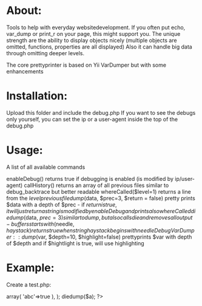 About:
======
Tools to help with everyday websitedevelopment. If you often put echo, var_dump or print_r on your page, this might support you.
The unique strength are the ability to display objects nicely (multiple objects are omitted, functions, properties are all displayed)
Also it can handle big data through omitting deeper levels.

The core prettyprinter is based on Yii VarDumper but with some enhancements

Installation:
=============
Upload this folder and include the debug.php
If you want to see the debugs only yourself, you can set the ip or a user-agent inside the top of the debug.php

Usage:
======
A list of all available commands

enableDebug()
    returns true if debugging is enabled (is modified by ip/user-agent)
callHistory()
    returns an array of all previous files similar to debug_backtrace but better readable
whereCalled($level=1)
    returns a line from the $level previous file
dump($data, $prec=3, $return = false)
    pretty prints $data with a depth of $prec - if $return is true, it will just return a string
    is modified by enableDebug
    and prints also whereCalled
diedump($data, $prec=3)
    similar to dump, but also calls die and removes all output-buffers
startswith($needle, $haystack)
    returns true when string haystack begins with needle
DebugVarDumper::dump($var, $depth=10, $highlight=false)
    prettyprints $var with depth of $depth and if $hightlight is true, will use highlighting



Example:
========
Create a test.php:
<?php
include "debug.php";
$a = array(
    '1'=>array(
        'abc'=>true
    ),
);
diedump($a);
?>

